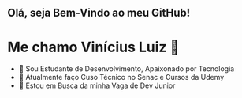  ## Olá, seja Bem-Vindo ao meu GitHub! 
 # Me chamo Vinícius Luiz 👋

- 🔭 Sou Estudante de Desenvolvimento, Apaixonado por Tecnologia
- 🌱 Atualmente faço Cuso Técnico no Senac e Cursos da Udemy
- 👯 Estou em Busca da minha Vaga de Dev Junior